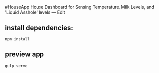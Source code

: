 #HouseApp
House Dashboard for Sensing Temperature, Milk Levels, and 'Liquid Asshole' levels — Edit

## install dependencies:
` npm install `

## preview app
`gulp serve`